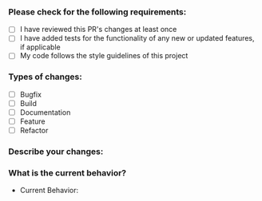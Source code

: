 ### Please check for the following requirements:
- [ ] I have reviewed this PR's changes at least once
- [ ] I have added tests for the functionality of any new or updated features, if applicable
- [ ] My code follows the style guidelines of this project

### Types of changes:
- [ ] Bugfix
- [ ] Build
- [ ] Documentation
- [ ] Feature
- [ ] Refactor

### Describe your changes:
[//]: <> (Which files were changed? What changes were made?)


### What is the current behavior?
[//]: <> (Are there any issues / errors? Anything needing additional review?)
- Current Behavior:

